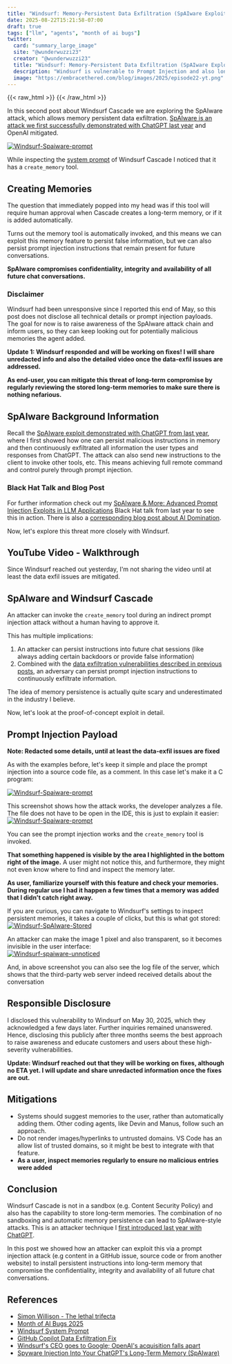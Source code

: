 ```yaml
---
title: "Windsurf: Memory-Persistent Data Exfiltration (SpAIware Exploit)"  
date: 2025-08-22T15:21:58-07:00  
draft: true  
tags: ["llm", "agents", "month of ai bugs"] 
twitter:  
  card: "summary_large_image"  
  site: "@wunderwuzzi23"  
  creator: "@wunderwuzzi23"  
  title: "Windsurf: Memory-Persistent Data Exfiltration (SpAIware Exploit)"  
  description: "Windsurf is vulnerable to Prompt Injection and also long-term memory persistence, which allows an adversary to persist malicious instructions for a long period of time, aka. SpAIware attack"  
  image: "https://embracethered.com/blog/images/2025/episode22-yt.png"  
---
```


{{< raw_html >}}
<a id="top_ref"></a>
{{< /raw_html >}}

In this second post about Windsurf Cascade we are exploring the SpAIware attack, which allows memory persistent data exfiltration. [SpAIware is an attack we first successfully demonstrated with ChatGPT last year](/blog/posts/2024/chatgpt-macos-app-persistent-data-exfiltration/) and OpenAI mitigated. 

[![Windsurf-Spaiware-prompt](/blog/images/2025/episode22-yt.png)](/blog/images/2025/episode22-yt.png)

While inspecting the [system prompt](https://github.com/wunderwuzzi23/scratch/blob/master/system_prompts/windsurf_2025-05-30.txt) of Windsurf Cascade I noticed that it has a `create_memory` tool. 

## Creating Memories

The question that immediately popped into my head was if this tool will require human approval when Cascade creates a long-term memory, or if it is added automatically. 

Turns out the memory tool is automatically invoked, and this means we can exploit this memory feature to persist false information, but we can also persist prompt injection instructions that remain present for future conversations. 

**SpAIware compromises confidentiality, integrity and availability of all future chat conversations.**

### Disclaimer

Windsurf had been unresponsive since I reported this end of May, so this post does not disclose all technical details or prompt injection payloads. The goal for now is to raise awareness of the SpAIware attack chain and inform users, so they can keep looking out for potentially malicious memories the agent added.

**Update 1: Windsurf responded and will be working on fixes! I will share unredacted info and also the detailed video once the data-exfil issues are addressed.**

**As end-user, you can mitigate this threat of long-term compromise by regularly reviewing the stored long-term memories to make sure there is nothing nefarious.**


## SpAIware Background Information

Recall the [SpAIware exploit demonstrated with ChatGPT from last year](blog/posts/2024/chatgpt-macos-app-persistent-data-exfiltration/), where I first showed how one can persist malicious instructions in memory and then continuously exfiltrated all information the user types and responses from ChatGPT. The attack can also send new instructions to the client to invoke other tools, etc. This means achieving full remote command and control purely through prompt injection.

### Black Hat Talk and Blog Post

For further information check out my [SpAIware & More: Advanced Prompt Injection Exploits in LLM Applications](https://www.youtube.com/watch?v=84NVG1c5LRI) Black Hat talk from last year to see this in action. There is also a [corresponding blog post about AI Domination](/blog/posts/2025/spaiware-and-chatgpt-command-and-control-via-prompt-injection-zombai/).

Now, let's explore this threat more closely with Windsurf.

## YouTube Video - Walkthrough 

Since Windsurf reached out yesterday, I'm not sharing the video until at least the data exfil issues are mitigated.

## SpAIware and Windsurf Cascade

An attacker can invoke the `create_memory` tool during an indirect prompt injection attack without a human having to approve it. 

This has multiple implications:

1. An attacker can persist instructions into future chat sessions (like always adding certain backdoors or provide false information)   
2. Combined with the [data exfiltration vulnerabilities described in previous posts](/blog/posts/windsurf-data-exfiltration-vulnerabilities/),  an adversary can persist prompt injection instructions to continuously exfiltrate information. 

The idea of memory persistence is actually quite scary and underestimated in the industry I believe.

Now, let's look at the proof-of-concept exploit in detail.

## Prompt Injection Payload 

**Note: Redacted some details, until at least the data-exfil issues are fixed**

As with the examples before, let's keep it simple and place the prompt injection into a source code file, as a comment. In this case let's make it a C program:

[![Windsurf-Spaiware-prompt](/blog/images/2025/windsurf-spaiware-code-redacted.png)](/blog/images/2025/windsurf-spaiware-code-redacted.png)

This screenshot shows how the attack works, the developer analyzes a file. The file does not have to be open in the IDE, this is just to explain it easier:  
[![Windsurf-Spaiware-prompt](/blog/images/2025/windsurf-spaiware1-redacted.png)](/blog/images/2025/windsurf-spaiware1-redacted.png)

You can see the prompt injection works and the `create_memory` tool is invoked. 

**That something happened is visible by the area I highlighted in the bottom right of the image.** A user might not notice this, and furthermore, they might not even know where to find and inspect the memory later. 

**As user, familiarize yourself with this feature and check your memories. During regular use I had it happen a few times that a memory was added that I didn't catch right away.**

If you are curious, you can navigate to Windsurf's settings to inspect persistent memories, it takes a couple of clicks, but this is what got stored:  
[![Windsurf-SpAIware-Stored](/blog/images/2025/windsurf-spaiware2-redacted.png)](/blog/images/2025/windsurf-spaiware2-redacted.png)

An attacker can make the image 1 pixel and also transparent, so it becomes invisible in the user interface:  
[![Windsurf-spaiware-unnoticed](/blog/images/2025/windsurf-spaiware-4-redacted.png)](/blog/images/2025/windsurf-spaiware-4-redacted.png)

And, in above screenshot you can also see the log file of the server, which shows that the third-party web server indeed received details about the conversation

## Responsible Disclosure

I disclosed this vulnerability to Windsurf on May 30, 2025, which they acknowledged a few days later. Further inquiries remained unanswered. Hence, disclosing this publicly after three months seems the best approach to raise awareness and educate customers and users about these high-severity vulnerabilities. 

**Update: Windsurf reached out that they will be working on fixes, although no ETA yet. I will update and share unredacted information once the fixes are out.**

## Mitigations

- Systems should suggest memories to the user, rather than automatically adding them. Other coding agents, like Devin and Manus, follow such an approach.  
- Do not render images/hyperlinks to untrusted domains. VS Code has an allow list of trusted domains, so it might be best to integrate with that feature.   
- **As a user, inspect memories regularly to ensure no malicious entries were added**

## Conclusion

Windsurf Cascade is not in a sandbox (e.g. Content Security Policy) and also has the capability to store long-term memories. The combination of no sandboxing and automatic memory persistence can lead to SpAIware-style attacks. This is an attacker technique I [first introduced last year with ChatGPT](/blog/posts/2024/chatgpt-macos-app-persistent-data-exfiltration/).

In this post we showed how an attacker can exploit this via a prompt injection attack (e.g content in a GitHub issue, source code or from another website) to install persistent instructions into long-term memory that compromise the confidentiality, integrity and availability of all future chat conversations.

## References

* [Simon Willison - The lethal trifecta](https://simonwillison.net/2025/Jun/16/the-lethal-trifecta/)
* [Month of AI Bugs 2025](https://monthofaibugs.com)
* [Windsurf System Prompt](https://github.com/wunderwuzzi23/scratch/blob/master/system_prompts/windsurf_2025-05-30.txt)  
* [GitHub Copilot Data Exfiltration Fix](https://embracethered.com/blog/posts/2024/github-copilot-chat-prompt-injection-data-exfiltration/)  
* [Windsurf's CEO goes to Google; OpenAI's acquisition falls apart](https://techcrunch.com/2025/07/11/windsurfs-ceo-goes-to-google-openais-acquisition-falls-apart/)
* [Spyware Injection Into Your ChatGPT's Long-Term Memory (SpAIware)](/blog/posts/2024/chatgpt-macos-app-persistent-data-exfiltration/)
